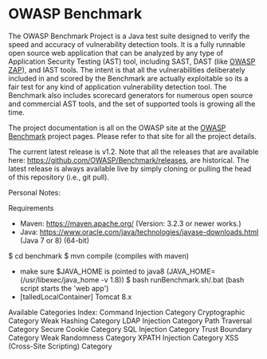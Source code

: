 # OWASP Benchmark
The OWASP Benchmark Project is a Java test suite designed to verify the speed and accuracy of vulnerability detection tools. It is a fully runnable open source web application that can be analyzed by any type of Application Security Testing (AST) tool, including SAST, DAST (like <a href="https://owasp.org/www-project-zap">OWASP ZAP</a>), and IAST tools. The intent is that all the vulnerabilities deliberately included in and scored by the Benchmark are actually exploitable so its a fair test for any kind of application vulnerability detection tool. The Benchmark also includes scorecard generators for numerous open source and commercial AST tools, and the set of supported tools is growing all the time.

The project documentation is all on the OWASP site at the <a href="https://owasp.org/www-project-benchmark">OWASP Benchmark</a> project pages. Please refer to that site for all the project details.

The current latest release is v1.2. Note that all the releases that are available here: https://github.com/OWASP/Benchmark/releases, are historical. The latest release is always available live by simply cloning or pulling the head of this repository (i.e., git pull).

Personal Notes:

Requirements 
- Maven: https://maven.apache.org/  (Version: 3.2.3 or newer works.)
- Java: https://www.oracle.com/java/technologies/javase-downloads.html (Java 7 or 8) (64-bit)

$ cd benchmark
$ mvn compile   (compiles with maven)
- make sure $JAVA_HOME is pointed to java8 (JAVA_HOME=(/usr/libexec/java_home -v 1.8))
$ bash runBenchmark.sh/.bat   (bash script starts the 'web app')
- [talledLocalContainer] Tomcat 8.x

Available Categories Index:
Command Injection Category
Cryptographic Category
Weak Hashing Category
LDAP Injection Category
Path Traversal Category
Secure Cookie Category
SQL Injection Category
Trust Boundary Category
Weak Randomness Category
XPATH Injection Category
XSS (Cross-Site Scripting) Category